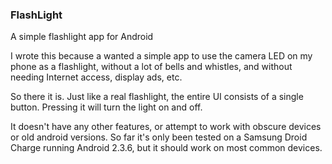 ### FlashLight


A simple flashlight app for Android

I wrote this because a wanted a simple app to use the camera LED on my phone as a flashlight, without a lot of bells 
and whistles, and without needing Internet access, display ads, etc.

So there it is.  Just like a real flashlight, the entire UI consists of a single button.  Pressing it will turn the 
light on and off.

It doesn't have any other features, or attempt to work with obscure devices or old android versions.  So far it's only
been tested on a Samsung Droid Charge running Android 2.3.6, but it should work on most common 
devices.

